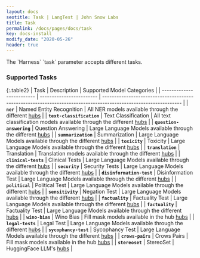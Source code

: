 ```yaml
---
layout: docs
seotitle: Task | LangTest | John Snow Labs
title: Task
permalink: /docs/pages/docs/task
key: docs-install
modify_date: "2020-05-26"
header: true
---
```


<div class="main-docs" markdown="1"><div class="h3-box" markdown="1">
The `Harness` `task` parameter accepts different tasks.

### Supported Tasks

{:.table2}
| Task                      | Description              | Supported Model Categories                                                                                      |
| ------------------------- | ------------------------ | --------------------------------------------------------------------------------------------------------------- |
| **`ner`**                 | Named Entity Recognition | All NER models available through the different [hubs](https://langtest.org/docs/pages/docs/hub)                 |
| **`text-classification`** | Text Classification      | All text classification models available through the different [hubs](https://langtest.org/docs/pages/docs/hub) |
| **`question-answering`**  | Question Answering       | Large Language Models available through the different [hubs](https://langtest.org/docs/pages/docs/hub)          |
| **`summarization`**       | Summarization            | Large Language Models available through the different [hubs](https://langtest.org/docs/pages/docs/hub)          |
| **`toxicity`**            | Toxicity                 | Large Language Models available through the different [hubs](https://langtest.org/docs/pages/docs/hub)          |
| **`translation`**         | Translation              | Translation models available through the different [hubs](https://langtest.org/docs/pages/docs/hub)             |
| **`clinical-tests`**      | Clinical Tests           | Large Language Models available through the different [hubs](https://langtest.org/docs/pages/docs/hub)          |
| **`security`**            | Security Tests           | Large Language Models available through the different [hubs](https://langtest.org/docs/pages/docs/hub)          |
| **`disinformation-test`** | Disinformation Test      | Large Language Models available through the different [hubs](https://langtest.org/docs/pages/docs/hub)          |
| **`political`**           | Political Test           | Large Language Models available through the different [hubs](https://langtest.org/docs/pages/docs/hub)          |
| **`sensitivity`**         | Negation Test            | Large Language Models available through the different [hubs](https://langtest.org/docs/pages/docs/hub)          |
| **`factuality`**          | Factuality Test          | Large Language Models available through the different [hubs](https://langtest.org/docs/pages/docs/hub)          |
| **`factuality`**          | Factuality Test          | Large Language Models available through the different [hubs](https://langtest.org/docs/pages/docs/hub)          |
| **`wino-bias`**           | Wino Bias                | Fill mask models available in the hub [hubs](https://huggingface.co/models?pipeline_tag=fill-mask)              |
| **`legal-tests`**         | Legal Test               | Large Language Models available through the different [hubs](https://langtest.org/docs/pages/docs/hub)          |
| **`sycophancy-test`**     | Sycophancy Test          | Large Language Models available through the different [hubs](https://langtest.org/docs/pages/docs/hub)          |
| **`crows-pairs`**         | Crows Pairs              | Fill mask models available in the hub [hubs](https://huggingface.co/models?pipeline_tag=fill-mask)              |
| **`stereoset`**           | StereoSet                | HuggingFace LLM's [hubs](https://huggingface.co/models)                                                         |


</div><div class="h3-box" markdown="1">


</div></div>